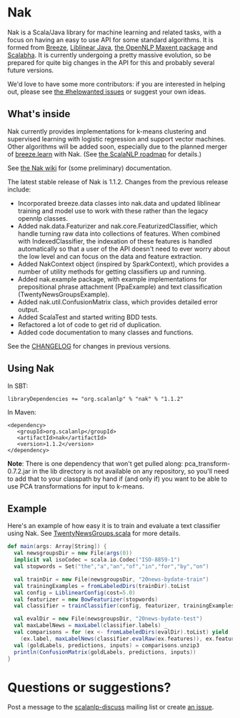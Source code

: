 # Nak

Nak is a Scala/Java library for machine learning and related tasks, with a focus on having an easy to use API for some standard algorithms. It is formed from [Breeze](https://github.com/scalanlp/breeze), [Liblinear Java](http://liblinear.bwaldvogel.de/), [the OpenNLP Maxent package](http://opennlp.apache.org/) and [Scalabha](https://github.com/utcompling/Scalabha). It is currently undergoing a pretty massive evolution, so be prepared for quite big changes in the API for this and probably several future versions. 

We'd love to have some more contributors: if you are interested in helping out, please see [the #helpwanted issues](https://github.com/scalanlp/nak/issues/search?q=%23helpwanted) or suggest your own ideas.

## What's inside

Nak currently provides implementations for k-means clustering and supervised learning with logistic regression and support vector machines. Other algorithms will be added soon, especially due to the planned merger of [breeze.learn](https://github.com/scalanlp/breeze/tree/master/learn) with Nak. (See [the ScalaNLP roadmap](https://github.com/scalanlp/breeze/wiki/ScalaNLP-Roadmap) for details.)

See [the Nak wiki](https://github.com/scalanlp/nak/wiki) for (some preliminary) documentation.

The latest stable release of Nak is 1.1.2. Changes from the previous release include:

* Incorporated breeze.data classes into nak.data and updated liblinear training and model use to work with these rather than the legacy opennlp classes.
* Added nak.data.Featurizer and nak.core.FeaturizedClassifier, which handle turning raw data into collections of features. When combined with IndexedClassifier, the indexation of these features is handled automatically so that a user of the API doesn't need to ever worry about the low level and can focus on the data and feature extraction. 
* Added NakContext object (inspired by SparkContext), which provides a number of utility methods for getting classifiers up and running.
* Added nak.example package, with example implementations for prepositional phrase attachment (PpaExample) and text classification (TwentyNewsGroupsExample).
* Added nak.util.ConfusionMatrix class, which provides detailed error output.
* Added ScalaTest and started writing BDD tests.
* Refactored a lot of code to get rid of duplication.
* Added code documentation to many classes and functions.

See the [CHANGELOG](https://github.com/scalanlp/nak/wiki/CHANGELOG) for changes in previous versions.

## Using Nak

In SBT:

    libraryDependencies += "org.scalanlp" % "nak" % "1.1.2"

In Maven:

    <dependency>
       <groupId>org.scalanlp</groupId>
       <artifactId>nak</artifactId>
       <version>1.1.2</version>
    </dependency>

**Note**: There is one dependency that won't get pulled along: pca_transform-0.7.2.jar in the lib directory is not available on any repository, so you'll need to add that to your classpath by hand if (and only if) you want to be able to use PCA transformations for input to k-means.

## Example

Here's an example of how easy it is to train and evaluate a text classifier using Nak. See [TwentyNewsGroups.scala](https://github.com/scalanlp/nak/blob/master/src/main/scala/nak/example/TwentyNewsGroups.scala) for more details.


```scala
def main(args: Array[String]) {
  val newsgroupsDir = new File(args(0))
  implicit val isoCodec = scala.io.Codec("ISO-8859-1")
  val stopwords = Set("the","a","an","of","in","for","by","on")

  val trainDir = new File(newsgroupsDir, "20news-bydate-train")
  val trainingExamples = fromLabeledDirs(trainDir).toList
  val config = LiblinearConfig(cost=5.0)
  val featurizer = new BowFeaturizer(stopwords)
  val classifier = trainClassifier(config, featurizer, trainingExamples)

  val evalDir = new File(newsgroupsDir, "20news-bydate-test")
  val maxLabelNews = maxLabel(classifier.labels) _
  val comparisons = for (ex <- fromLabeledDirs(evalDir).toList) yield 
    (ex.label, maxLabelNews(classifier.evalRaw(ex.features)), ex.features)
  val (goldLabels, predictions, inputs) = comparisons.unzip3
  println(ConfusionMatrix(goldLabels, predictions, inputs))
}
```


# Questions or suggestions?

Post a message to the [scalanlp-discuss](https://groups.google.com/forum/?fromgroups#!forum/scalanlp-discuss) mailing list or create [an issue](https://github.com/scalanlp/nak/issues).


